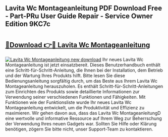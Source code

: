 ## Lavita Wc Montageanleitung PDF Download Free - Part-PRu User Guide Repair - Service Owner Edition 9KC7c

# <h2><a href="http://df6j5w.blite.top/?on=Lavita+Wc+Montageanleitung">🔗Download 👉🔴 Lavita Wc Montageanleitung</a></h2>

[![Lavita Wc Montageanleitung new download](https://i.imgur.com/lujVjoI.png)](http://df6j5w.blite.top/?on=Lavita+Wc+Montageanleitung)
Ihr neues Lavita Wc Montageanleitung ist jetzt einsatzbereit. Dieses Benutzerhandbuch enthält eine Schritt-für-Schritt-Anleitung, die Ihnen bei der Installation, dem Betrieb und der Wartung Ihres Produkts hilft. Bitte lesen Sie diese Bedienungsanleitung sorgfältig durch, um das Beste aus Ihrem Lavita Wc Montageanleitung herauszuholen. Es enthält Schritt-für-Schritt-Anleitungen zum Einrichten des Produkts sowie detaillierte Informationen zur Verwendung seiner verschiedenen Funktionen und Fähigkeiten. Mit Funktionen wie der Funktionsliste wurde Ihr neues Lavita Wc Montageanleitung entwickelt, um die Produktivität und Effizienz zu maximieren. Wir gehen davon aus, dass das Lavita Wc MontageanleitungD eine wertvolle und informative Ressource auf Ihrem Weg zur Beherrschung der Verwendung Ihres neuen Gadgets war. Sollten Sie Hilfe oder Klärung benötigen, zögern Sie bitte nicht, unser Support-Team zu kontaktieren.
